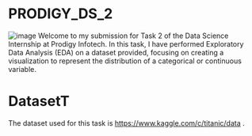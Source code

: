 # PRODIGY_DS_2
![image](https://github.com/user-attachments/assets/89d78241-3cc8-416b-bd98-46fad1c1a1c6)
Welcome to my submission for Task 2 of the Data Science Internship at Prodigy Infotech. In this task, I have performed Exploratory Data Analysis (EDA) on a dataset provided, focusing on creating a visualization to represent the distribution of a categorical or continuous variable.

# DatasetT
The dataset used for this task is https://www.kaggle.com/c/titanic/data .

